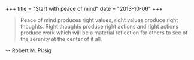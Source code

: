 +++
title = "Start with peace of mind"
date = "2013-10-06"
+++

> Peace of mind produces right values, right values produce right thoughts. Right thoughts produce right actions and right actions produce work which will be a material reflection for others to see of the serenity at the center of it all.

-- Robert M. Pirsig
